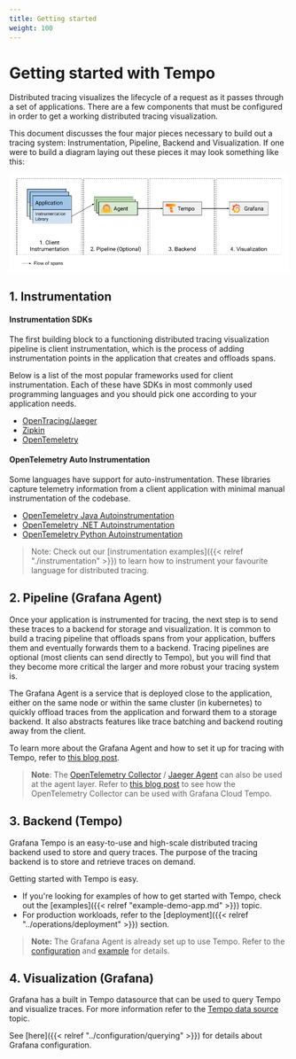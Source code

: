 ```yaml
---
title: Getting started
weight: 100
---
```


# Getting started with Tempo

Distributed tracing visualizes the lifecycle of a request as it passes through
a set of applications. There are a few components that must be configured in order to get a
working distributed tracing visualization.

This document discusses the four major pieces necessary to build out a tracing system: 
Instrumentation, Pipeline, Backend and Visualization. If one were to build a diagram laying 
out these pieces it may look something like this:

<p align="center"><img src="getting-started.png" alt="Tracing Overview"></p>

## 1. Instrumentation

#### Instrumentation SDKs

The first building block to a functioning distributed tracing visualization pipeline
is client instrumentation, which is the process of adding instrumentation points in the application that 
creates and offloads spans. 

Below is a list of the most popular frameworks used for client instrumentation. Each of these have SDKs 
in most commonly used programming languages and you should pick one according to your application needs.

* [OpenTracing/Jaeger](https://www.jaegertracing.io/docs/latest/client-libraries/)
* [Zipkin](https://zipkin.io/pages/tracers_instrumentation)
* [OpenTemeletry](https://opentelemetry.io/docs/concepts/instrumenting/)

#### OpenTelemetry Auto Instrumentation

Some languages have support for auto-instrumentation. These libraries capture telemetry
information from a client application with minimal manual instrumentation of the codebase.

* [OpenTemeletry Java Autoinstrumentation](https://github.com/open-telemetry/opentelemetry-java-instrumentation)
* [OpenTemeletry .NET Autoinstrumentation](https://github.com/open-telemetry/opentelemetry-dotnet-instrumentation)
* [OpenTemeletry Python Autoinstrumentation](https://github.com/open-telemetry/opentelemetry-python-contrib)

> Note: Check out our [instrumentation examples]({{< relref "./instrumentation" >}}) to learn how to instrument your
> favourite language for distributed tracing.

## 2. Pipeline (Grafana Agent)

Once your application is instrumented for tracing, the next step is to send these traces
to a backend for storage and visualization. It is common to build a tracing pipeline that 
offloads spans from your application, buffers them and eventually forwards them to a backend. Tracing
pipelines are optional (most clients can send directly to Tempo), but you will find that
they become more critical the larger and more robust your tracing system is.

The Grafana Agent is a service that is deployed close to the application, either on the same node or 
within the same cluster (in kubernetes) to quickly offload traces from the application and forward them to 
a storage backend. It also abstracts features like trace batching and backend routing away from the client. 

To learn more about the Grafana Agent and how to set it up for tracing with Tempo,
refer to [this blog post](https://grafana.com/blog/2020/11/17/tracing-with-the-grafana-agent-and-grafana-tempo/).

> **Note**: The [OpenTelemetry Collector](https://github.com/open-telemetry/opentelemetry-collector) / [Jaeger Agent](https://www.jaegertracing.io/docs/latest/deployment/) can also be used at the agent layer.
> Refer to [this blog post](https://grafana.com/blog/2021/04/13/how-to-send-traces-to-grafana-clouds-tempo-service-with-opentelemetry-collector/)
> to see how the OpenTelemetry Collector can be used with Grafana Cloud Tempo.

## 3. Backend (Tempo)

Grafana Tempo is an easy-to-use and high-scale distributed tracing backend used to store and query traces. The purpose of 
the tracing backend is to store and retrieve traces on demand.

Getting started with Tempo is easy.

- If you're looking for examples of how to get started with Tempo, check out the [examples]({{< relref "example-demo-app.md" >}}) topic.
- For production workloads, refer to the [deployment]({{< relref "../operations/deployment" >}}) section.

> **Note:** The Grafana Agent is already set up to use Tempo. Refer to the [configuration](https://github.com/grafana/agent/blob/main/docs/configuration-reference.md#tempo_config) and [example](https://github.com/grafana/agent/blob/main/example/docker-compose/agent/agent.yaml) for details.


## 4. Visualization (Grafana)

Grafana has a built in Tempo datasource that can be used to query Tempo and visualize traces.
For more information refer to the [Tempo data source](https://grafana.com/docs/grafana/latest/datasources/tempo/) topic.

See [here]({{< relref "../configuration/querying" >}}) for details about Grafana configuration.
